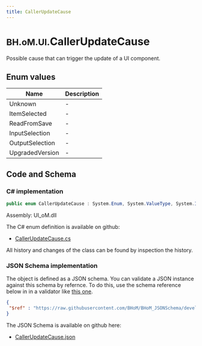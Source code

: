 ```yaml
---
title: CallerUpdateCause
---
```


# <small>BH.oM.UI.</small>**CallerUpdateCause**

Possible cause that can trigger the update of a UI component.

## Enum values

| Name            | Description                                                    |
|-----------------|----------------------------------------------------------------|
| Unknown |  -  |
| ItemSelected |  -  |
| ReadFromSave |  -  |
| InputSelection |  -  |
| OutputSelection |  -  |
| UpgradedVersion |  -  |


## Code and Schema

### C# implementation

``` C# title="C#"
public enum CallerUpdateCause : System.Enum, System.ValueType, System.IComparable, System.ISpanFormattable, System.IFormattable, System.IConvertible
```

Assembly: UI_oM.dll

The C# enum definition is available on github:

- [CallerUpdateCause.cs](https://github.com/BHoM/BHoM_UI/blob/develop/UI_oM/Updates\CallerUpdateCause.cs)

All history and changes of the class can be found by inspection the history.
### JSON Schema implementation

The object is defined as a JSON schema. You can validate a JSON instance against this schema by refernce. To do this, use the schema reference below in in a validator like [this one](https://www.jsonschemavalidator.net/).

``` json title="JSON Schema"
{
 "$ref" : "https://raw.githubusercontent.com/BHoM/BHoM_JSONSchema/develop/UI_oM/CallerUpdateCause.json"
}
```

The JSON Schema is available on github here:

- [CallerUpdateCause.json](https://github.com/BHoM/BHoM_JSONSchema/blob/develop/UI_oM/CallerUpdateCause.json)

